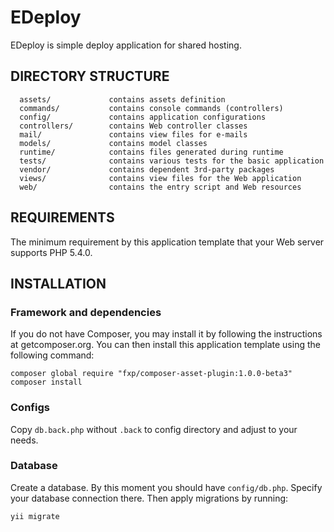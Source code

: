 EDeploy
================================

EDeploy is simple deploy application for shared hosting.


DIRECTORY STRUCTURE
-------------------

      assets/             contains assets definition
      commands/           contains console commands (controllers)
      config/             contains application configurations
      controllers/        contains Web controller classes
      mail/               contains view files for e-mails
      models/             contains model classes
      runtime/            contains files generated during runtime
      tests/              contains various tests for the basic application
      vendor/             contains dependent 3rd-party packages
      views/              contains view files for the Web application
      web/                contains the entry script and Web resources



REQUIREMENTS
------------

The minimum requirement by this application template that your Web server supports PHP 5.4.0.


INSTALLATION
------------

### Framework and dependencies

If you do not have Composer, you may install it by following the instructions at getcomposer.org.
You can then install this application template using the following command:

~~~
composer global require "fxp/composer-asset-plugin:1.0.0-beta3"
composer install
~~~


### Configs

Copy `db.back.php` without `.back` to config directory and adjust to your needs.


### Database

Create a database. By this moment you should have `config/db.php`. Specify your database connection there.
Then apply migrations by running:

~~~
yii migrate
~~~

